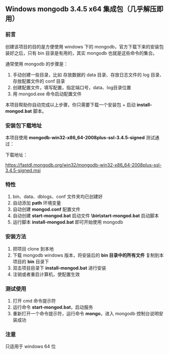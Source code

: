 ## Windows mongodb 3.4.5 x64 集成包（几乎解压即用）

### 前言
创建该项目的目的是方便使用 windows 下的 mongodb，官方下载下来的安装包装好之后，只有 bin 目录是有用的，其实 mongodb 也就是这些命令的集合。

通常使用 mongodb 的步骤是：

1. 手动创建一些目录，比如 存放数据的 data 目录、存放日志文件的 log 目录、存放配置文件的 conf 目录
2. 创建配置文件，填写配置，指定端口号，data、log目录位置
3. 用 mongod.exe 命令启动配置文件

本项目帮助你自动完成以上步骤，你只需要下载一个安装包 + 启动 **install-mongod.bat** 脚本。

### 安装包下载地址
本项目使用 **mongodb-win32-x86_64-2008plus-ssl-3.4.5-signed** 测试通过：

下载地址：

https://fastdl.mongodb.org/win32/mongodb-win32-x86_64-2008plus-ssl-3.4.5-signed.msi

### 特性
1. bin、data、dblogs、conf 文件夹均已创建好
2. 自动添加 **path** 环境变量
3. 自动创建 **mongod.conf** 配置文件
4. 自动创建 **start-mongod.bat** 启动文件 **\bin\start-mongod.bat** 启动脚本  
5. 运行脚本 **install-mongod.bat** 即可开始使用 mongodb

### 安装方法
1. 把项目 clone 到本地
2. 下载 mongodb windows 版本，将安装后的 **bin 目录中的所有文件** 复制到本项目的 **bin** 目录下
3. 双击项目目录下 **install-mongod.bat** 进行安装
4. 注销或者重启计算机，使配置生效

### 测试使用
1. 打开 cmd 命令提示符
2. 运行命令 **start-mongod.bat**，启动服务
3. 重新打开一个命令提示符，运行命令 **mongo**，进入 mongodb 控制台说明安装成功 

### 注意

只适用于 windows 64 位